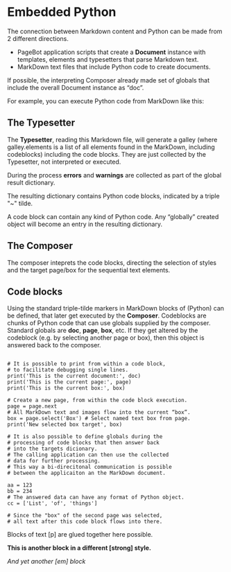 
# Embedded Python
The connection between Markdown content and Python can be made from 2 different directions. 

* PageBot application scripts that create a **Document** instance with templates, elements and typesetters that parse Markdown text.
* MarkDown text files that include Python code to create documents.

If possible, the interpreting Composer already made set of globals that include the overall Document instance as “doc”.

For example, you can execute Python code from MarkDown like this:

## The Typesetter

The **Typesetter**, reading this Markdown file, will generate a galley (where galley.elements is a list of all elements found in the MarkDown, including codeblocks) including the code blocks. They are just collected by the Typesetter, not interpreted or executed.

During the process **errors** and **warnings** are collected as part of the global result dictionary.

The resulting dictionary contains Python code blocks, indicated by a triple "~" tilde.

A code block can contain any kind of Python code. Any “globally” created object will become an entry in the resulting dictionary.

## The Composer

The composer inteprets the code blocks, directing the selection of styles and the target page/box for the sequential text elements.

## Code blocks

Using the standard triple-tilde markers in MarkDown blocks of (Python) can be defined, that later get executed by the **Composer**. 
Codeblocks are chunks of Python code that can use globals supplied by the composer. Standard globals are **doc**, **page**, **box**, etc. If they get altered by the codeblock (e.g. by selecting another page or box), then this object is answered back to the composer.

~~~

# It is possible to print from within a code block, 
# to facilitate debugging single lines.
print('This is the current document:', doc)
print('This is the current page:', page)
print('This is the current box:', box)

# Create a new page, from within the code block execution.
page = page.next 
# All MarkDown text and images flow into the current “box”.
box = page.select('Box') # Select named text box from page.
print('New selected box target', box)

# It is also possible to define globals during the 
# processing of code blocks that then answer back 
# into the targets dicionary. 
# The calling application can then use the collected 
# data for further processing. 
# This way a bi-direcitonal communication is possible 
# between the applicaiton an the MarkDown document.

aa = 123
bb = 234
# The answered data can have any format of Python object.
cc = ['List', 'of', 'things']

# Since the "box" of the second page was selected,
# all text after this code block flows into there.
~~~

Blocks of text [p] are glued together here possible. 

**This is another block in a different [strong] style.**

*And yet another [em] block*
